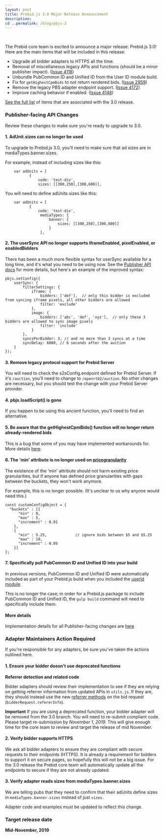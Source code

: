 ```yaml
---
layout: post
title: Prebid.js 3.0 Major Release Announcement
description:
cd ..permalink: /blog/pbjs-3
---
```



<br>

The Prebid core team is excited to announce a major release: Prebid.js 3.0! Here are the main items that will be included in this release:

* Upgrade all bidder adapters to HTTPS all the time.
* Removal of miscellaneous legacy APIs and functions (should be a minor publisher impact). ([Issue 4118](https://github.com/prebid/Prebid.js/issues/4118))
* Unbundle PubCommon ID and Unified ID from the User ID module build.
* Fix for `getHighestCpmBids` to not return rendered bids. ([Issue 2959](https://github.com/prebid/Prebid.js/issues/2959))
* Remove the legacy PBS adapter endpoint support. ([Issue 4172](https://github.com/prebid/Prebid.js/issues/4172))
* Improve caching behavior if enabled. ([Issue 4148](https://github.com/prebid/Prebid.js/issues/4148))

[See the full list](https://github.com/prebid/Prebid.js/labels/3.0%20API%20Change) of items that are associated with the 3.0 release.

### Publisher-facing API Changes

Review these changes to make sure you're ready to upgrade to 3.0.

#### 1. AdUnit.sizes can no longer be used

To upgrade to Prebid.js 3.0, you'll need to make sure that ad sizes are in mediaTypes.banner.sizes.

For example, instead of including sizes like this:
```
    var adUnits = [
           {
               code: 'test-div',
               sizes: [[300,250],[300,600]],
```
You will need to define adUnits sizes like this:
```
    var adUnits = [
           {
               code: 'test-div',
                mediaTypes: {
                    banner: {
                        sizes: [[300,250],[300,600]]
                    }
                },
```

#### 2. The userSync API no longer supports iframeEnabled, pixelEnabled, or enabledBidders

There has been a much more flexible syntax for userSync available for a long time, and it's what you need to be using now. See the [Publisher API docs](http://prebid.org/dev-docs/publisher-api-reference.html#setConfig-Configure-User-Syncing) for more details, but here's an example of the improved syntax:

```
pbjs.setConfig({
    userSync: {
        filterSettings: {
            iframe: {
                bidders: ['def'],  // only this bidder is excluded from syncing iframe pixels, all other bidders are allowed
                filter: 'exclude'
            },
            image: {
                bidders: ['abc', 'def', 'xyz'],  // only these 3 bidders are allowed to sync image pixels
                filter: 'include'
            }
        },
        syncsPerBidder: 3, // and no more than 3 syncs at a time
        syncDelay: 6000, // 6 seconds after the auction
    }
});
```

#### 3. Remove legacy protocol support for Prebid Server

You will need to check the s2sConfig.endpoint defined for Prebid Server. If it's `/auction`, you'll need to change to `/openrtb2/auction`. No other changes are necessary, but you should test the change with your Prebid Server provider.

#### 4. pbjs.loadScript() is gone

If you happen to be using this ancient function, you'll need to find an alternative.

#### 5. Be aware that the getHighestCpmBids() function will no longer return already-rendered bids

This is a bug that some of you may have implemented workarounds for. More details [here](https://github.com/prebid/Prebid.js/issues/2959).

#### 6. The 'min' attribute is no longer used on [pricegranularity](http://prebid.org/dev-docs/publisher-api-reference.html#setConfig-Price-Granularity)

The existence of the 'min' attribute should not harm existing price granularities, but if anyone has defined price granularities with gaps between the buckets, they won't work anymore.

For example, this is no longer possible. (It's unclear to us why anyone would need this.)

```
const customConfigObject = {
  "buckets" : [{
      "min" : 0,
      "max" : 5,
      "increment" : 0.01
    },
    {
      "min" : 5.25,             // ignore bids between $5 and $5.25
      "max" : 10,
      "increment" : 0.05
    }]
};
```

#### 7. Specifically pull PubCommon ID and Unified ID into your build

In previous versions, PubCommon ID and Unified ID were automatically
included as part of your Prebid.js build when you included the [userId module](/modules/userId.html).

This is no longer the case; in order for a Prebid.js package to include PubCommon ID and Unified ID, the `gulp build` command will need to specifically include them.

#### More details

Implementation details for all Publisher-facing changes are [here](
https://github.com/prebid/Prebid.js/issues?utf8=%E2%9C%93&q=is%3Aissue+is%3Aopen+label%3A%22Pub+API+Change%22+label%3A%223.0+API+Change%22+)

### Adapter Maintainers Action Required

If you're responsible for any adapters, be sure you've taken the actions outlined here.

#### 1. Ensure your bidder doesn't use deprecated functions

**Referrer detection and related code**

Bidder adapters should review their implementation to see if they are relying on getting referrer information from updated APIs in `utils.js`. If they are, they should instead use the new [referrer methods](http://prebid.org/dev-docs/bidder-adaptor.html#referrers) on the bid request (`bidderRequest.refererInfo`).

**Important**
If you are using a deprecated function, your bidder adapter will be removed from the 3.0 branch. You will need to re-submit compliant code. Please target re-submission by *November 1, 2019*. This will give enough time for the core team to review and target the release of mid November.


#### 2. Verify bidder supports HTTPS

We ask all bidder adapters to ensure they are compliant with secure requests to their endpoints (HTTPS). It is already a requirement for bidders to support it on secure pages, so hopefully this will not be a big issue. For the 3.0 release the Prebid core team will automatically update all the endpoints to secure if they are not already updated.

#### 3. Verify adapter reads sizes from mediaTypes.banner.sizes

We are telling pubs that they need to confirm that their adUnits define sizes in `mediaTypes.banner.sizes` instead of just `sizes`.

Adapter code and examples must be updated to reflect this change.


### Target release date

**Mid-November, 2019**
